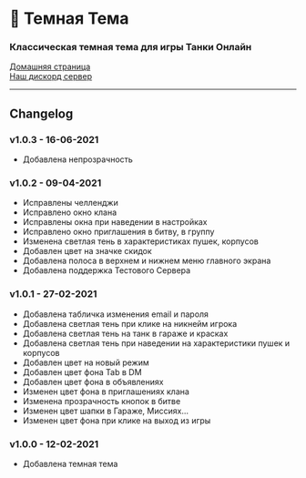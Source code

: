 <h1>🚀 Темная Тема</h1>

<h3>Классическая темная тема для игры Танки Онлайн</h3>

[Домашняя страница](https://tankidarktheme.github.io/)<br>
[Наш дискорд сервер](https://discord.gg/yHR5EQkqvB)

<hr>

<h2>Changelog</h2>

### v1.0.3 - 16-06-2021

- Добавлена непрозрачность

### v1.0.2 - 09-04-2021

- Исправлены челленджи
- Исправлено окно клана
- Исправлены окна при наведении в настройках
- Исправлено окно приглашения в битву, в группу
- Изменена светлая тень в характеристиках пушек, корпусов 
- Добавлен цвет на значке скидок
- Добавлена полоса в верхнем и нижнем меню главного экрана
- Добавлена поддержка Тестового Сервера

### v1.0.1 - 27-02-2021

- Добавлена табличка изменения email и пароля
- Добавлена светлая тень при клике на никнейм игрока
- Добавлена светлая тень на танк в гараже и красках
- Добавлена светлая тень при наведении на характеристики пушек и корпусов
- Добавлен цвет на новый режим
- Добавлен цвет фона Tab в DM
- Добавлен цвет фона в объявлениях
- Изменен цвет фона в приглашениях клана
- Изменена прозрачность кнопок в битве
- Изменен цвет шапки в Гараже, Миссиях...
- Изменен цвет фона при клике на выход из игры

### v1.0.0 - 12-02-2021

- Добавлена темная тема

